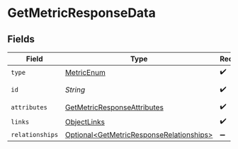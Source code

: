 # GetMetricResponseData


## Fields

| Field                                                                                                  | Type                                                                                                   | Required                                                                                               | Description                                                                                            |
| ------------------------------------------------------------------------------------------------------ | ------------------------------------------------------------------------------------------------------ | ------------------------------------------------------------------------------------------------------ | ------------------------------------------------------------------------------------------------------ |
| `type`                                                                                                 | [MetricEnum](../../models/components/MetricEnum.md)                                                    | :heavy_check_mark:                                                                                     | N/A                                                                                                    |
| `id`                                                                                                   | *String*                                                                                               | :heavy_check_mark:                                                                                     | The Metric ID                                                                                          |
| `attributes`                                                                                           | [GetMetricResponseAttributes](../../models/components/GetMetricResponseAttributes.md)                  | :heavy_check_mark:                                                                                     | N/A                                                                                                    |
| `links`                                                                                                | [ObjectLinks](../../models/components/ObjectLinks.md)                                                  | :heavy_check_mark:                                                                                     | N/A                                                                                                    |
| `relationships`                                                                                        | [Optional\<GetMetricResponseRelationships>](../../models/components/GetMetricResponseRelationships.md) | :heavy_minus_sign:                                                                                     | N/A                                                                                                    |